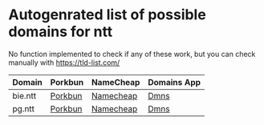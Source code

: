 # Autogenrated list of possible domains for ntt

No function implemented to check if any of these work, but you can check manually with https://tld-list.com/

| Domain | Porkbun | NameCheap | Domains App |
|---|---|---|---|
| bie.ntt | [Porkbun](https://porkbun.com/checkout/search?prb=e814663da1&tlds=&idnLanguage=&search=search&q=bie.ntt) | [Namecheap](https://www.namecheap.com/domains/registration/results/?domain=bie.ntt) | [Dmns](https://dmns.app/domains?q=bie.ntt) |
| pg.ntt | [Porkbun](https://porkbun.com/checkout/search?prb=e814663da1&tlds=&idnLanguage=&search=search&q=pg.ntt) | [Namecheap](https://www.namecheap.com/domains/registration/results/?domain=pg.ntt) | [Dmns](https://dmns.app/domains?q=pg.ntt) |

